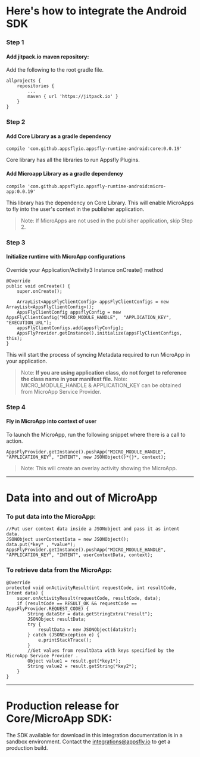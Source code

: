 # Here's how to integrate the Android SDK

### Step 1
#### Add jitpack.io maven repository:
Add the following to the root gradle file.

	allprojects {
		repositories {
			...
			maven { url 'https://jitpack.io' }
		}
	}

### Step 2
#### Add Core Library as a gradle dependency
    compile 'com.github.appsflyio.appsfly-runtime-android:core:0.0.19'

Core library has all the libraries to run Appsfly Plugins.

#### Add Microapp Library as a gradle dependency
    compile 'com.github.appsflyio.appsfly-runtime-android:micro-app:0.0.19'

This library has the dependency on Core Library. This will enable MicroApps to fly into the user's context in the publisher application.

> Note: If MicroApps are not used in the publisher application, skip Step 2.

### Step 3

#### Initialize runtime with MicroApp configurations

Override your Application/Activity3 Instance onCreate() method 

	@Override
	public void onCreate() {
		super.onCreate();

		ArrayList<AppsFlyClientConfig> appsFlyClientConfigs = new ArrayList<AppsFlyClientConfig>();
		AppsFlyClientConfig appsflyConfig = new AppsFlyClientConfig("MICRO_MODULE_HANDLE",  "APPLICATION_KEY", "EXECUTION_URL");
		appsFlyClientConfigs.add(appsflyConfig);
		AppsFlyProvider.getInstance().initialize(appsFlyClientConfigs, this);
	}

This will start the process of syncing Metadata required to run MicroApp in your application. 

> Note: **If you are using application class, do not forget to reference the class name in your manifest file.**
> Note: MICRO_MODULE_HANDLE & APPLICATION_KEY can be obtained from MicroApp Service Provider.


### Step 4

#### Fly in MicroApp into context of user

To launch the MicroApp, run the following snippet where there is a call to action.

	AppsFlyProvider.getInstance().pushApp("MICRO_MODULE_HANDLE", "APPLICATION_KEY", "INTENT", new JSONObject()*{}*, context);

> Note: This will create an overlay activity showing the MicroApp.

___

# Data into and out of MicroApp

### To put data into the MicroApp:
    
    //Put user context data inside a JSONobject and pass it as intent data.
    JSONObject userContextData = new JSONObject();
    data.put(*key* , *value*);
    AppsFlyProvider.getInstance().pushApp("MICRO_MODULE_HANDLE", "APPLICATION_KEY", "INTENT", userContextData, context);

### To retrieve data from the MicroApp:

    @Override
    protected void onActivityResult(int requestCode, int resultCode, Intent data) {
        super.onActivityResult(requestCode, resultCode, data);
        if (resultCode == RESULT_OK && requestCode == AppsFlyProvider.REQUEST_CODE) {
            String dataStr = data.getStringExtra("result");
            JSONObject resultData;
            try {
                resultData = new JSONObject(dataStr);
            } catch (JSONException e) {
                e.printStackTrace();
            }
            //Get values from resultData with keys specified by the MicroApp Service Provider .
            Object value1 = result.get(*key1*);
            String value2 = result.getString(*key2*);
        }
    }
___

# Production release for Core/MicroApp SDK:

The SDK available for download in this integration documentation is in a sandbox environment. Contact the integrations@appsfly.io to get a production build.
